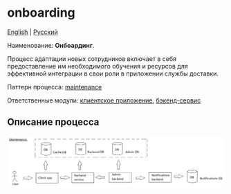 # onboarding

[English](onboarding.md) | [Русский](onboarding.ru.md)

Наименование: **Онбоардинг**.

Процесс адаптации новых сотрудников включает в себя предоставление им необходимого обучения и ресурсов для эффективной интеграции в свои роли в приложении службы доставки.

Паттерн процесса: [maintenance](../../processpatterns/maintenance.ru.md)

Ответственные модули: [клиентское приложение](../../frontend/hrclient.ru.md), [бэкенд-сервис](../../backend/hrbackend.ru.md)

## Описание процесса

![maintenance_overall](../../img/maintenance_overall.png)

